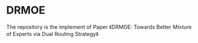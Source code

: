 # DRMOE
The repository is the implement of Paper 《DRMOE: Towards Better Mixture of Experts via Dual Routing Strategy》
